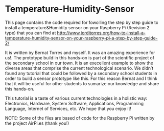 Temperature-Humidity-Sensor
===========================
This page contains the code required for fowolling the step by step guide to install a temperature&Humidity sensor on your Raspberry Pi (Revision 2 type) that you can find at http://www.jorditorres.org/how-to-install-a-temperature-humidity-sensor-on-your-raspberry-pi-a-step-by-step-guide-2/ 

It is  written by Bernat Torres and myself. It was an amazing experience for us!.  The prototype build in this hands-on is part of the scientific project of the secondary school in our town. It is an execellent example to show the diverse areas that comprise the current technological scenario. We didn’t found any tutorial that could be followed by a secondary school students in order to build a sensor prototype like this. For this reason Bernat and I think that it will be useful for other students to sumarize our knowledge and share this hands-on.

This tutorial is a taste of various current technologies in a holistic way: Electronics, Hardware, System Software, Applications, Programming Language, Internet of Services, etc. We hope that you enjoy it!

NOTE: Some of the files are based of code for the Raspberry Pi written by the project AirPi.es (thank you!)

